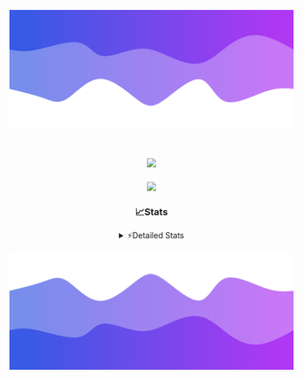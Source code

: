 ![Header](./header.png)
<div align="center">

<h1 align="center">
  <a href="https://git.io/typing-svg">
    <img src="https://readme-typing-svg.herokuapp.com/?lines=Hello,+There!+👋;This+is+chicho.;CEO+on+Hely+Development....;&center=true&size=25">
  </a>
</h1>
  
<p align="center">
  <img src="https://lanyard.cnrad.dev/api/852683595378196480" />
</p>

### 📈Stats
<details>
    <summary> ⚡Detailed Stats</summary>
    <br/>

<!--START_SECTION:waka-->
![Code Time](http://img.shields.io/badge/Code%20Time-276%20hrs%2014%20mins-blue)

![Profile Views](http://img.shields.io/badge/Profile%20Views-10-blue)

**🐱 My GitHub Data** 

> 📦 42.5 kB Used in GitHub's Storage 
 > 
> 🏆 22 Contributions in the Year 2023
 > 
> 🚫 Not Opted to Hire
 > 
> 📜 7 Public Repositories 
 > 
> 🔑 9 Private Repositories 
 > 
**I'm a Night 🦉** 

```text
🌞 Morning                15 commits          ██░░░░░░░░░░░░░░░░░░░░░░░   06.15 % 
🌆 Daytime                28 commits          ███░░░░░░░░░░░░░░░░░░░░░░   11.48 % 
🌃 Evening                117 commits         ████████████░░░░░░░░░░░░░   47.95 % 
🌙 Night                  84 commits          █████████░░░░░░░░░░░░░░░░   34.43 % 
```
📅 **I'm Most Productive on Tuesday** 

```text
Monday                   19 commits          ██░░░░░░░░░░░░░░░░░░░░░░░   07.79 % 
Tuesday                  54 commits          ██████░░░░░░░░░░░░░░░░░░░   22.13 % 
Wednesday                44 commits          █████░░░░░░░░░░░░░░░░░░░░   18.03 % 
Thursday                 26 commits          ███░░░░░░░░░░░░░░░░░░░░░░   10.66 % 
Friday                   33 commits          ███░░░░░░░░░░░░░░░░░░░░░░   13.52 % 
Saturday                 23 commits          ██░░░░░░░░░░░░░░░░░░░░░░░   09.43 % 
Sunday                   45 commits          █████░░░░░░░░░░░░░░░░░░░░   18.44 % 
```


📊 **This Week I Spent My Time On** 

```text
🕑︎ Time Zone: America/Argentina/Buenos_Aires

💬 Programming Languages: 
Python                   6 hrs 45 mins       █████████████░░░░░░░░░░░░   50.17 % 
HTML                     5 hrs 34 mins       ██████████░░░░░░░░░░░░░░░   41.31 % 
JavaScript               1 hr 8 mins         ██░░░░░░░░░░░░░░░░░░░░░░░   08.53 % 

🔥 Editors: 
VS Code                  13 hrs 28 mins      █████████████████████████   100.00 % 

🐱‍💻 Projects: 
Unknown Project          8 hrs 41 mins       ████████████████░░░░░░░░░   64.50 % 
Coder                    3 hrs 37 mins       ███████░░░░░░░░░░░░░░░░░░   26.89 % 
ocean-backend-v2         1 hr 9 mins         ██░░░░░░░░░░░░░░░░░░░░░░░   08.61 % 

💻 Operating System: 
Windows                  13 hrs 28 mins      █████████████████████████   100.00 % 
```

**I Mostly Code in JavaScript** 

```text
JavaScript               8 repos             █████████░░░░░░░░░░░░░░░░   34.78 % 
CSS                      4 repos             ████░░░░░░░░░░░░░░░░░░░░░   17.39 % 
HTML                     2 repos             ██░░░░░░░░░░░░░░░░░░░░░░░   08.70 % 
C#                       2 repos             ██░░░░░░░░░░░░░░░░░░░░░░░   08.70 % 
Batchfile                1 repo              █░░░░░░░░░░░░░░░░░░░░░░░░   04.35 % 
```




 Last Updated on 16/08/2023 12:21:50 UTC
<!--END_SECTION:waka-->
</details>

![Footer](./footer.png)
